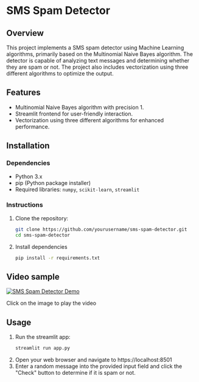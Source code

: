 # SMS Spam Detector

## Overview
This project implements a SMS spam detector using Machine Learning algorithms, primarily based on the Multinomial Naive Bayes algorithm. The detector is capable of analyzing text messages and determining whether they are spam or not. The project also includes vectorization using three different algorithms to optimize the output.

## Features
- Multinomial Naive Bayes algorithm with precision 1.
- Streamlit frontend for user-friendly interaction.
- Vectorization using three different algorithms for enhanced performance.

## Installation

### Dependencies
- Python 3.x
- pip (Python package installer)
- Required libraries: `numpy`, `scikit-learn`, `streamlit`

### Instructions
1. Clone the repository:
   ```bash
   git clone https://github.com/yourusername/sms-spam-detector.git
   cd sms-spam-detector
2. Install dependencies
   ```bash
   pip install -r requirements.txt

## Video sample
[![SMS Spam Detector Demo](SMS-SPAM.png)](SMS_SPAM_DETECTOR.mp4)

Click on the image to play the video

## Usage
1. Run the streamlit app:
   ```bash
   streamlit run app.py
2. Open your web browser and navigate to https://localhost:8501
3. Enter a random message into the provided input field and click the "Check" button to determine if it is spam or not.
